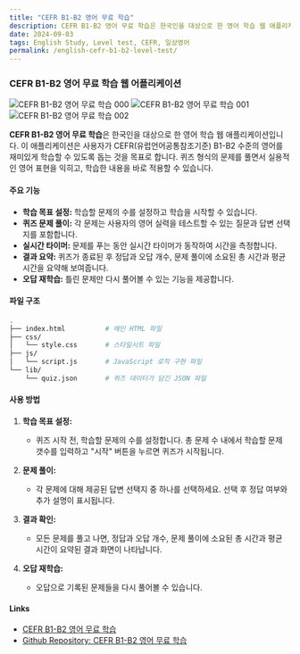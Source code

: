 ```yaml
---
title: "CEFR B1-B2 영어 무료 학습"
description: CEFR B1-B2 영어 무료 학습은 한국인을 대상으로 한 영어 학습 웹 애플리케이션입니다. 이 애플리케이션은 사용자가 CEFR(유럽언어공통참조기준) B1-B2 수준의 영어를 재미있게 학습할 수 있도록 돕는 것을 목표로 합니다. 퀴즈 형식의 문제를 풀면서 실용적인 영어 표현을 익히고, 학습한 내용을 바로 적용할 수 있습니다.
date: 2024-09-03
tags: English Study, Level test, CEFR, 일상영어
permalink: /english-cefr-b1-b2-level-test/
---
```


### CEFR B1-B2 영어 무료 학습 웹 어플리케이션

<img src="{{site.assets}}{{ page.permalink }}b1b2000.JPG" alt="CEFR B1-B2 영어 무료 학습 000">
<img src="{{site.assets}}{{ page.permalink }}b1b2001.JPG" alt="CEFR B1-B2 영어 무료 학습 001">
<img src="{{site.assets}}{{ page.permalink }}b1b2002.JPG" alt="CEFR B1-B2 영어 무료 학습 002">

**CEFR B1-B2 영어 무료 학습**은 한국인을 대상으로 한 영어 학습 웹 애플리케이션입니다. 이 애플리케이션은 사용자가 CEFR(유럽언어공통참조기준) B1-B2 수준의 영어를 재미있게 학습할 수 있도록 돕는 것을 목표로 합니다. 퀴즈 형식의 문제를 풀면서 실용적인 영어 표현을 익히고, 학습한 내용을 바로 적용할 수 있습니다.

#### 주요 기능

- **학습 목표 설정:** 학습할 문제의 수를 설정하고 학습을 시작할 수 있습니다.
- **퀴즈 문제 풀이:** 각 문제는 사용자의 영어 실력을 테스트할 수 있는 질문과 답변 선택지를 포함합니다.
- **실시간 타이머:** 문제를 푸는 동안 실시간 타이머가 동작하여 시간을 측정합니다.
- **결과 요약:** 퀴즈가 종료된 후 정답과 오답 개수, 문제 풀이에 소요된 총 시간과 평균 시간을 요약해 보여줍니다.
- **오답 재학습:** 틀린 문제만 다시 풀어볼 수 있는 기능을 제공합니다.

#### 파일 구조

```bash
.
├── index.html          # 메인 HTML 파일
├── css/
│   └── style.css       # 스타일시트 파일
├── js/
│   └── script.js       # JavaScript 로직 구현 파일
└── lib/
    └── quiz.json       # 퀴즈 데이터가 담긴 JSON 파일
```

#### 사용 방법

1. **학습 목표 설정:**

   - 퀴즈 시작 전, 학습할 문제의 수를 설정합니다. 총 문제 수 내에서 학습할 문제 갯수를 입력하고 "시작" 버튼을 누르면 퀴즈가 시작됩니다.

2. **문제 풀이:**

   - 각 문제에 대해 제공된 답변 선택지 중 하나를 선택하세요. 선택 후 정답 여부와 추가 설명이 표시됩니다.

3. **결과 확인:**

   - 모든 문제를 풀고 나면, 정답과 오답 개수, 문제 풀이에 소요된 총 시간과 평균 시간이 요약된 결과 화면이 나타납니다.

4. **오답 재학습:**
   - 오답으로 기록된 문제들을 다시 풀어볼 수 있습니다.

#### Links

- [CEFR B1-B2 영어 무료 학습](https://saramjh.github.io/englishFlashcardQuiz//)
- [Github Repository: CEFR B1-B2 영어 무료 학습](https://github.com/saramjh/englishFlashcardQuiz)
